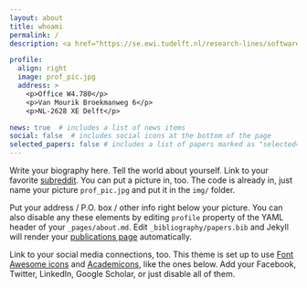 ```yaml
--- 
layout: about
title: whoami
permalink: /
description: <a href="https://se.ewi.tudelft.nl/research-lines/software-analytics" class="post-description" target="_blank">Software Analytics Lab</a> • <a href="https://se.ewi.tudelft.nl" class="post-description" target="_blank">Software Engineering Research Group</a> • <a href="https://www.tudelft.nl" class="post-description" target="_blank">TU Delft</a>

profile:
  align: right
  image: prof_pic.jpg
  address: >
    <p>Office W4.780</p>
    <p>Van Mourik Broekmanweg 6</p>
    <p>NL-2628 XE Delft</p>

news: true  # includes a list of news items
social: false  # includes social icons at the bottom of the page
selected_papers: false # includes a list of papers marked as "selected={true}"
---
```


Write your biography here. Tell the world about yourself. Link to your favorite [subreddit](http://reddit.com). You can put a picture in, too. The code is already in, just name your picture `prof_pic.jpg` and put it in the `img/` folder.

Put your address / P.O. box / other info right below your picture. You can also disable any these elements by editing `profile` property of the YAML header of your `_pages/about.md`. Edit `_bibliography/papers.bib` and Jekyll will render your [publications page](/al-folio/publications/) automatically.

Link to your social media connections, too. This theme is set up to use [Font Awesome icons](http://fortawesome.github.io/Font-Awesome/) and [Academicons](https://jpswalsh.github.io/academicons/), like the ones below. Add your Facebook, Twitter, LinkedIn, Google Scholar, or just disable all of them.

